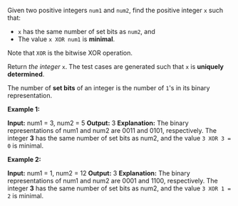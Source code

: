 Given two positive integers  `num1`  and  `num2`, find the positive integer  `x`  such that:

-   `x`  has the same number of set bits as  `num2`, and
-   The value  `x XOR num1`  is  **minimal**.

Note that  `XOR`  is the bitwise XOR operation.

Return  _the integer_ `x`. The test cases are generated such that  `x`  is  **uniquely determined**.

The number of  **set bits**  of an integer is the number of  `1`'s in its binary representation.

**Example 1:**

**Input:** num1 = 3, num2 = 5
**Output:** 3
**Explanation:**
The binary representations of num1 and num2 are 0011 and 0101, respectively.
The integer **3** has the same number of set bits as num2, and the value `3 XOR 3 = 0` is minimal.

**Example 2:**

**Input:** num1 = 1, num2 = 12
**Output:** 3
**Explanation:**
The binary representations of num1 and num2 are 0001 and 1100, respectively.
The integer **3** has the same number of set bits as num2, and the value `3 XOR 1 = 2` is minimal.
